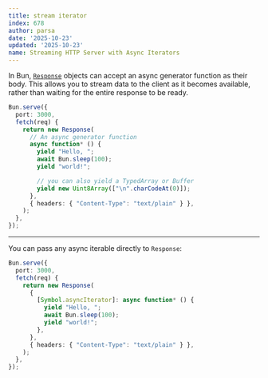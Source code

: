 ```yaml
---
title: stream iterator
index: 678
author: parsa
date: '2025-10-23'
updated: '2025-10-23'
name: Streaming HTTP Server with Async Iterators
---
```


In Bun, [`Response`](https://developer.mozilla.org/en-US/docs/Web/API/Response) objects can accept an async generator function as their body. This allows you to stream data to the client as it becomes available, rather than waiting for the entire response to be ready.

```ts
Bun.serve({
  port: 3000,
  fetch(req) {
    return new Response(
      // An async generator function
      async function* () {
        yield "Hello, ";
        await Bun.sleep(100);
        yield "world!";

        // you can also yield a TypedArray or Buffer
        yield new Uint8Array(["\n".charCodeAt(0)]);
      },
      { headers: { "Content-Type": "text/plain" } },
    );
  },
});
```

---

You can pass any async iterable directly to `Response`:

```ts
Bun.serve({
  port: 3000,
  fetch(req) {
    return new Response(
      {
        [Symbol.asyncIterator]: async function* () {
          yield "Hello, ";
          await Bun.sleep(100);
          yield "world!";
        },
      },
      { headers: { "Content-Type": "text/plain" } },
    );
  },
});
```
